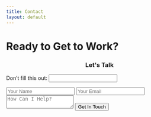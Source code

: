 ```yaml
---
title: Contact
layout: default
---
```


<!-- Contact Form -->
# Ready to Get to Work?
<h3 style="text-align:center;">Let's Talk</h3>

<form name="Contact Form" netlify-honeypot="surname" action="/thank-you" netlify>
  <!-- Netlify honeypot field -->
  <p class='hidden'><label>Don’t fill this out: <input name='surname'></label></p>
  <!-- Standard form fields -->
  <input type="text" name="name" placeholder="Your Name" required>
  <input type="email" name="email" placeholder="Your Email" required>
  <textarea name="message" placeholder="How Can I Help?" required></textarea>
  <button id="contact-btn" type="submit">Get In Touch</button>
</form>
